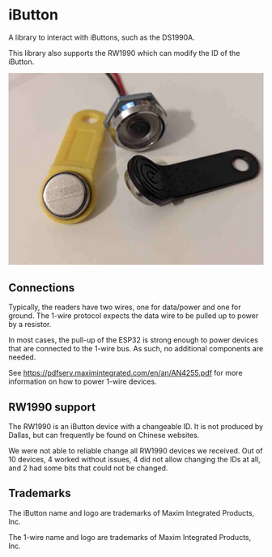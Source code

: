 # iButton

A library to interact with iButtons, such as the DS1990A.

This library also supports the RW1990 which can modify the ID of the iButton.

![iButton](pics/ibutton.jpg)

## Connections
Typically, the readers have two wires, one for data/power and one for ground. The
1-wire protocol expects the data wire to be pulled up to power by a resistor.

In most cases, the pull-up of the ESP32 is strong enough to power devices that
are connected to the 1-wire bus. As such, no additional components are needed.

See https://pdfserv.maximintegrated.com/en/an/AN4255.pdf for more information on
how to power 1-wire devices.

## RW1990 support
The RW1990 is an iButton device with a changeable ID. It is not
produced by Dallas, but can frequently be found on Chinese websites.

We were not able to reliable change all RW1990 devices we received. Out of
10 devices, 4 worked without issues, 4 did not allow changing the IDs at all,
and 2 had some bits that could not be changed.

## Trademarks
The iButton name and logo are trademarks of Maxim Integrated Products, Inc.

The 1-wire name and logo are trademarks of Maxim Integrated Products, Inc.

